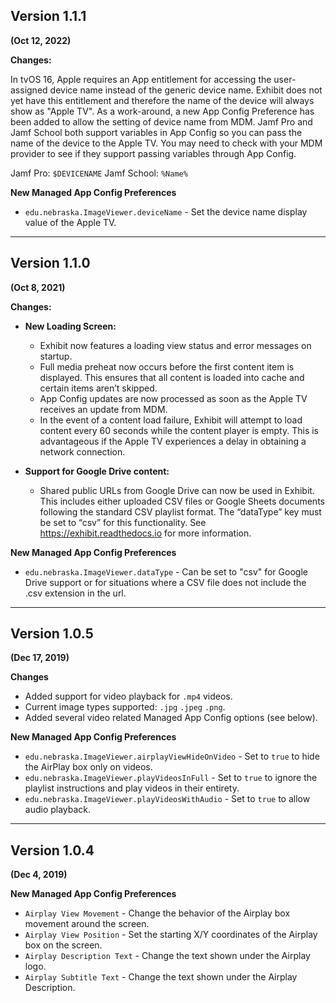 ## Version 1.1.1
**(Oct 12, 2022)**

**Changes:**

In tvOS 16, Apple requires an App entitlement for accessing the user-assigned device name instead of the generic device name. Exhibit does not yet have this entitlement and therefore the name of the device will always show as "Apple TV". As a work-around, a new App Config Preference has been added to allow the setting of device name from MDM. Jamf Pro and Jamf School both support variables in App Config so you can pass the name of the device to the Apple TV. You may need to check with your MDM provider to see if they support passing variables through App Config.

Jamf Pro: `$DEVICENAME`
Jamf School: `%Name%`

**New Managed App Config Preferences**

* `edu.nebraska.ImageViewer.deviceName` - Set the device name display value of the Apple TV.

***

## Version 1.1.0
**(Oct 8, 2021)**

**Changes:**

* **New Loading Screen:**
    * Exhibit now features a loading view status and error messages on startup.
    * Full media preheat now occurs before the first content item is displayed. This ensures that all content is loaded into cache and certain items aren’t skipped.
    * App Config updates are now processed as soon as the Apple TV receives an update from MDM.
    * In the event of a content load failure, Exhibit will attempt to load content every 60 seconds while the content player is empty. This is advantageous if the Apple TV experiences a delay in obtaining a network connection.

* **Support for Google Drive content:**
    * Shared public URLs from Google Drive can now be used in Exhibit. This includes either uploaded CSV files or Google Sheets documents following the standard CSV playlist format. The “dataType” key must be set to “csv” for this functionality. See https://exhibit.readthedocs.io for more information.

**New Managed App Config Preferences**

* `edu.nebraska.ImageViewer.dataType` - Can be set to "csv" for Google Drive support or for situations where a CSV file does not include the .csv extension in the url.

***

## Version 1.0.5
**(Dec 17, 2019)**

**Changes**
* Added support for video playback for `.mp4` videos.
* Current image types supported: `.jpg` `.jpeg` `.png`.
* Added several video related Managed App Config options (see below).

**New Managed App Config Preferences**

* `edu.nebraska.ImageViewer.airplayViewHideOnVideo` - Set to `true` to hide the AirPlay box only on videos.
* `edu.nebraska.ImageViewer.playVideosInFull` - Set to `true` to ignore the playlist instructions and play videos in their entirety.
* `edu.nebraska.ImageViewer.playVideosWithAudio` - Set to `true` to allow audio playback.

***

## Version 1.0.4
**(Dec 4, 2019)**

**New Managed App Config Preferences**

* `Airplay View Movement` - Change the behavior of the Airplay box movement around the screen.
* `Airplay View Position` - Set the starting X/Y coordinates of the Airplay box on the screen.
* `Airplay Description Text` - Change the text shown under the Airplay logo.
* `Airplay Subtitle Text` - Change the text shown under the Airplay Description.
